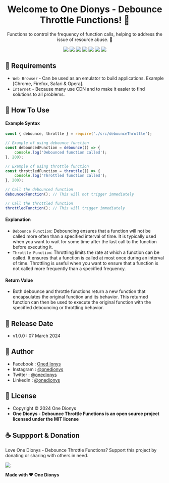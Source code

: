 <h1 align="center">Welcome to One Dionys - Debounce Throttle Functions! 👋 </h1>

<p align="center">Functions to control the frequency of function calls, helping to address the issue of resource abuse. 💖 </p>

<p align="center">
<img src="https://img.shields.io/github/contributors/onedionys/onedionys-debounce-throttle-functions?style=flat-square">
<img src="https://img.shields.io/github/issues/onedionys/onedionys-debounce-throttle-functions?style=flat-square">
<img src="https://img.shields.io/github/stars/onedionys/onedionys-debounce-throttle-functions?style=flat-square"> 
<img src="https://img.shields.io/github/forks/onedionys/onedionys-debounce-throttle-functions?style=flat-square">
<img src="https://img.shields.io/github/last-commit/onedionys/onedionys-debounce-throttle-functions.svg?style=flat-square">
<img src="https://img.shields.io/github/languages/code-size/onedionys/onedionys-debounce-throttle-functions?style=flat-square">
<img src="https://img.shields.io/github/license/onedionys/onedionys-debounce-throttle-functions?style=flat-square">
</p>

## 💾 Requirements

* `Web Browser` - Can be used as an emulator to build applications. Example [Chrome, Firefox, Safari & Opera].
* `Internet` - Because many use CDN and to make it easier to find solutions to all problems.

## 🎯 How To Use

#### Example Syntax

```javascript
const { debounce, throttle } = require('./src/debounceThrottle');

// Example of using debounce function
const debouncedFunction = debounce(() => {
    console.log('Debounced function called');
}, 200);

// Example of using throttle function
const throttledFunction = throttle(() => {
    console.log('Throttled function called');
}, 200);

// Call the debounced function
debouncedFunction(); // This will not trigger immediately

// Call the throttled function
throttledFunction(); // This will trigger immediately
```

#### Explanation

* `Debounce Function`: Debouncing ensures that a function will not be called more often than a specified interval of time. It is typically used when you want to wait for some time after the last call to the function before executing it.
* `Throttle Function`: Throttling limits the rate at which a function can be called. It ensures that a function is called at most once during an interval of time. Throttling is useful when you want to ensure that a function is not called more frequently than a specified frequency.

#### Return Value

* Both debounce and throttle functions return a new function that encapsulates the original function and its behavior. This returned function can then be used to execute the original function with the specified debouncing or throttling behavior.

## 📆 Release Date

* v1.0.0 : 07 March 2024

## 🧑 Author

* Facebook : <a href="https://www.facebook.com/theonedionys"> Oned Ionys</a>
* Instagram : <a href="https://www.instagram.com/onedionys/"> @onedionys</a>
* Twitter : <a href="https://twitter.com/onedionys"> @onedionys</a>
* LinkedIn :  <a href="https://www.linkedin.com/in/onedionys/"> @onedionys</a>

## 📝 License

* Copyright © 2024 One Dionys
* **One Dionys - Debounce Throttle Functions is an open source project licensed under the MIT license**

## ☕️ Suppport & Donation

Love One Dionys - Debounce Throttle Functions? Support this project by donating or sharing with others in need.

<a href="https://www.buymeacoffee.com/onedionys"><img src="https://img.shields.io/badge/Buy_Me_A_Coffee-FFDD00?style=for-the-badge&logo=buy-me-a-coffee&logoColor=black"/> </a>

**Made with ❤️ One Dionys**
